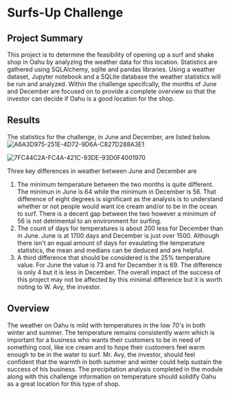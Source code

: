 # Surfs-Up Challenge

## Project Summary
This project is to determine the feasibility of opening up a surf and shake shop in Oahu by analyzing the weather data for this location.  Statistics are gathered using SQLAlchemy, sqlite and pandas libraries.  Using a weather dataset, Jupyter notebook and a SQLite database the weather statistics will be run and analyzed.  Within the challenge specifcally, the months of June and December are focused on to provide a complete overview so that the investor can decide if Oahu is a good location for the shop. 

## Results
The statistics for the challenge, in June and December, are listed below.  
![A6A3D975-251E-4D72-9D6A-C827D288A3E1](https://user-images.githubusercontent.com/96222437/155810379-429671e1-0cf2-4e36-a055-8a2ec20c0bda.jpeg)

![7FC44C2A-FC4A-421C-93DE-93D0F4001970](https://user-images.githubusercontent.com/96222437/155810396-3df9ce0c-211a-40a0-928a-35763fd288d5.jpeg)

Three key differences in weather between June and December are
1. The minimum temperature between the two months is quite different.  The minimun in June is 64 while the minimum in December is 56.  That difference of eight degrees is significant as the analysis is to understand whether or not people would want ice cream and/or to be in the ocean to surf.  There is a decent gap between the two however a minimum of 56 is not detrimental to an environment for surfing. 
2. The count of days for temperatures is about 200 less for December than in June.  June is at 1700 days and December is just over 1500. Although there isn't an equal amount of days for evaulating the temperature statistics, the mean and medians can be deduced and are helpful. 
3. A third difference that should be considered is the 25% temperature value. For June the value is 73 and for December it is 69.  The difference is only 4 but it is less in December.  The overall impact of the success of this project may not be affected by this minimal difference but it is worth noting to W. Avy, the investor.  


## Overview
The weather on Oahu is mild with temperatures in the low 70's in both winter and summer.  The temperature remains consistently warm which is important for a business who wants their customers to be in need of something cool, like ice cream and to hope their customers feel warm enough to be in the water to surf. Mr. Avy, the investor, should feel confident that the warmth in both summer and winter could help sustain the success of his business. The precipitation analysis completed in the module along with this challenge information on temperature should solidify Oahu as a great location for this type of shop.  
